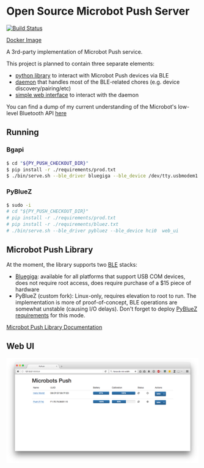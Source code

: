 # Open Source Microbot Push Server

[![Build Status](https://travis-ci.org/VRGhost/PyPush.svg?branch=master)](https://travis-ci.org/VRGhost/PyPush)

[Docker Image](https://hub.docker.com/r/vrghost/pypush/)

A 3rd-party implementation of Microbot Push service.

This project is planned to contain three separate elements:
  * [python library](#microbot-push-library) to interact with Microbot Push devices via BLE
  * [daemon](#microbot-push-daemon) that handles most of the BLE-related chores (e.g. device discovery/pairing/etc)
  * [simple web interface](#web-ui) to interact with the daemon

You can find a dump of my current understanding of the Microbot's low-level Bluetooth API [here](docs/microbot_ble_api.md)

## Running

### Bgapi
```bash
$ cd "${PY_PUSH_CHECKOUT_DIR}"
$ pip install -r ./requirements/prod.txt
$ ./bin/serve.sh --ble_driver bluegiga --ble_device /dev/tty.usbmodem1 web_ui
```

### PyBlueZ
```bash
$ sudo -i
# cd "${PY_PUSH_CHECKOUT_DIR}"
# pip install -r ./requirements/prod.txt
# pip install -r ./requirements/bluez.txt
# ./bin/serve.sh --ble_driver pybluez --ble_device hci0  web_ui
```

## Microbot Push Library

At the moment, the library supports two [BLE](https://en.wikipedia.org/wiki/Bluetooth_low_energy) stacks:
  * [Bluegiga](https://www.silabs.com/products/wireless/bluetooth/bluetooth-smart-modules/Pages/bled112-bluetooth-smart-dongle.aspx): available for all platforms that support USB COM devices, does not require root access, does require purchase of a $15 piece of hardware
  * PyBlueZ (custom fork): Linux-only, requires elevation to root to run. The implementation is more of proof-of-concept, BLE operations are somewhat unstable (causing I/O delays). Don't forget to deploy [PyBlueZ requirements](./requirements/bluez.txt) for this mode.


[Microbot Push Library Documentation](docs/PyPush_lib.md)

## Web UI

![UI Screenshot](./docs/img/web_ui_1.png)
